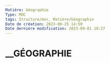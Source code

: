 ```yaml
---
Matière: Géographie
Type: MOC
tags: Structure/moc, Matière/Géographie
Date de création: 2023-08-25 14:50
Date dernière modification: 2023-09-01 19:27
---
```

# __GÉOGRAPHIE